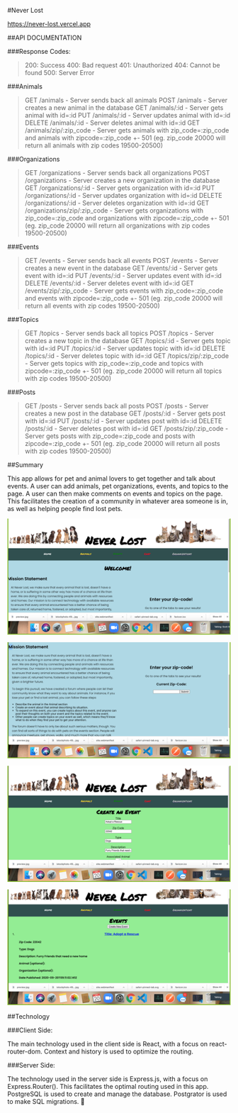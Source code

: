 #Never Lost

https://never-lost.vercel.app

##API DOCUMENTATION

###Response Codes:

> 200: Success
> 400: Bad request
> 401: Unauthorized
> 404: Cannot be found
> 500: Server Error

###Animals

> GET /animals - Server sends back all animals
> POST /animals - Server creates a new animal in the database
> GET /animals/:id - Server gets animal with id=:id
> PUT /animals/:id - Server updates animal with id=:id
> DELETE /animals/:id - Server deletes animal with id=:id
> GET /animals/zip/:zip_code - Server gets animals with zip_code=:zip_code and animals with zipcode=:zip_code +- 501 (eg. zip_code 20000 will return all animals with zip codes 19500-20500)

###Organizations

> GET /organizations - Server sends back all organizations
> POST /organizations - Server creates a new organization in the database
> GET /organizations/:id - Server gets organization with id=:id
> PUT /organizations/:id - Server updates organization with id=:id
> DELETE /organizations/:id - Server deletes organization with id=:id
> GET /organizations/zip/:zip_code - Server gets organizations with zip_code=:zip_code and organizations with zipcode=:zip_code +- 501 (eg. zip_code 20000 will return all organizations with zip codes 19500-20500)

###Events

> GET /events - Server sends back all events
> POST /events - Server creates a new event in the database
> GET /events/:id - Server gets event with id=:id
> PUT /events/:id - Server updates event with id=:id
> DELETE /events/:id - Server deletes event with id=:id
> GET /events/zip/:zip_code - Server gets events with zip_code=:zip_code and events with zipcode=:zip_code +- 501 (eg. zip_code 20000 will return all events with zip codes 19500-20500)

###Topics

> GET /topics - Server sends back all topics
> POST /topics - Server creates a new topic in the database
> GET /topics/:id - Server gets topic with id=:id
> PUT /topics/:id - Server updates topic with id=:id
> DELETE /topics/:id - Server deletes topic with id=:id
> GET /topics/zip/:zip_code - Server gets topics with zip_code=:zip_code and topics with zipcode=:zip_code +- 501 (eg. zip_code 20000 will return all topics with zip codes 19500-20500)

###Posts

> GET /posts - Server sends back all posts
> POST /posts - Server creates a new post in the database
> GET /posts/:id - Server gets post with id=:id
> PUT /posts/:id - Server updates post with id=:id
> DELETE /posts/:id - Server deletes post with id=:id
> GET /posts/zip/:zip_code - Server gets posts with zip_code=:zip_code and posts with zipcode=:zip_code +- 501 (eg. zip_code 20000 will return all posts with zip codes 19500-20500)

##Summary

This app allows for pet and animal lovers to get together and talk about events. A user can add animals, pet organizations, events, and topics to the page. A user can then make comments on events and topics on the page. This facilitates the creation of a community in whatever area someone is in, as well as helping people find lost pets.

![Screenshot #1](/screenshots/screenshot1.png)

![Screenshot #2](/screenshots/screenshot2.png)

![Screenshot #3](/screenshots/screenshot3.png)

![Screenshot #4](/screenshots/screenshot4.png)

##Technology

###Client Side:

The main technology used in the client side is React, with a focus on react-router-dom. Context and history is used to optimize the routing.

###Server Side:

The technology used in the server side is Express.js, with a focus on Express.Router(). This facilitates the optimal routing used in this app. PostgreSQL is used to create and manage the database. Postgrator is used to make SQL migrations.
＀
